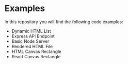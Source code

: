 # Examples

In this repository you will find the following code examples:

- Dynamic HTML List
- Express API Endpoint
- Basic Node Server
- Rendered HTML File
- HTML Canvas Rectangle
- React Canvas Rectangle